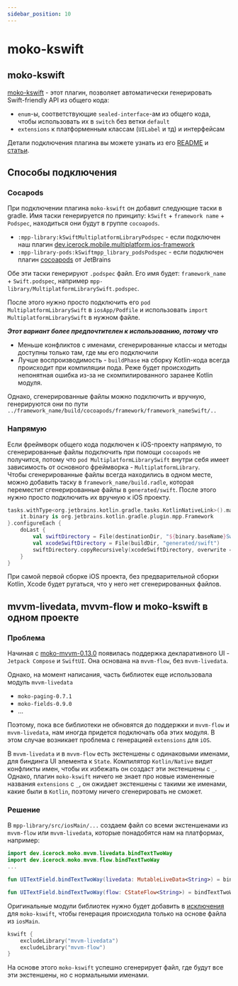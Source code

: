 ```yaml
---
sidebar_position: 10
---
```


# moko-kswift

## moko-kswift

[moko-kswift](https://github.com/icerockdev/moko-kswift) - этот плагин, позволяет автоматически генерировать Swift-friendly API из общего кода:
- `enum`-ы, соответствующие `sealed-interface`-ам из общего кода, чтобы использовать их в `switch` без ветки `default`
- `extensions` к платформенным классам (`UILabel` и тд) и интерфейсам

Детали подключения плагина вы можете узнать из его [README](https://github.com/icerockdev/moko-kswift#readme) и [статьи](https://medium.com/icerock/how-to-implement-swift-friendly-api-with-kotlin-multiplatform-mobile-e68521a63b6d).

## Способы подключения
### Cocapods
При подключении плагина `moko-kswift` он добавит следующие таски в gradle. Имя таски генерируется по принципу: `kSwift` + `framework name` + `Podspec`, находиться они будут в группе `cocoapods`. 
- `:mpp-library:kSwiftMultiplatformLibraryPodspec` - если подключен наш плагин [dev.icerock.mobile.multiplatform.ios-framework](https://github.com/icerockdev/mobile-multiplatform-gradle-plugin)
- `:mpp-library-pods:kSwiftmpp_library_podsPodspec` - если подключен плагин [cocoapods](https://kotlinlang.org/docs/native-cocoapods.html) от JetBrains

Обе эти таски генерируют `.podspec` файл. Его имя будет: `framework_name` + `Swift.podspec`, например `mpp-library/MultiplatformLibrarySwift.podspec`.  

После этого нужно просто подключить его `pod MultiplatformLibrarySwift` в `iosApp/Podfile` и использовать `import MultiplatformLibrarySwift` в нужном файле.

***Этот вариант более предпочтителен к использованию, потому что***
- Меньше конфликтов с именами, сгенерированные классы и методы доступны только там, где мы его подключили
- Лучше воспроизводимость - `buildPhase` на сборку Kotlin-кода всегда происходит при компиляции пода. Реже будет происходить непонятная ошибка из-за не скомпилированного заранее Kotlin модуля.

Однако, сгенерированные файлы можно подключить и вручную, генерируются они по пути `../framework_name/build/cocoapods/framework/framework_nameSwift/..`

### Напрямую
Если фреймворк общего кода подключен к iOS-проекту напрямую, то сгенерированные файлы подключить при помощи `cocoapods` не получится, потому что `pod MultiplatformLibrarySwift` внутри себя имеет зависимость от основного фреймворка - `MultiplatformLibrary`.  
Чтобы сгенерированные файлы всегда находились в одном месте, можно добавить таску в `framework_name/build.radle`, которая переместит сгенерированные файлы в `generated/swift`. После этого нужно просто подключить их вручную к iOS проекту.
```kotlin
tasks.withType<org.jetbrains.kotlin.gradle.tasks.KotlinNativeLink>().matching {
    it.binary is org.jetbrains.kotlin.gradle.plugin.mpp.Framework
}.configureEach {
    doLast {
        val swiftDirectory = File(destinationDir, "${binary.baseName}Swift")
        val xcodeSwiftDirectory = File(buildDir, "generated/swift")
        swiftDirectory.copyRecursively(xcodeSwiftDirectory, overwrite = true)
    }
}
```

При самой первой сборке iOS проекта, без предварительной сборки Kotlin, Xcode будет ругаться, что у него нет сгенерированных файлов.

## mvvm-livedata, mvvm-flow и moko-kswift в одном проекте 

### Проблема
Начиная с [moko-mvvm-0.13.0](https://github.com/icerockdev/moko-mvvm/releases/tag/release%2F0.13.0) появилась поддержка декларативного UI - `Jetpack Compose` и `SwiftUI`. Она основана на `mvvm-flow`, без `mvvm-livedata`.  

Однако, на момент написания, часть библиотек еще использовала модуль `mvvm-livedata`
- `moko-paging-0.7.1`
- `moko-fields-0.9.0`
- ...

Поэтому, пока все библиотеки не обновятся до поддержки и `mvvm-flow` и `mvvm-livedata`, нам иногда придется подключать оба этих модуля. В этом случае возникает проблема с генерацией `extensions` для `iOS`.  

В `mvvm-livedata` и в `mvvm-flow` есть экстеншены с одинаковыми именами, для биндинга UI элемента к `State`.
Компилятор `Kotlin/Native` видит конфликты имен, чтобы их избежать он создаст эти экстеншены с `_`.  
Однако, плагин `moko-kswift` ничего не знает про новые измененные названия `extensions` c `_`, он ожидает экстеншены с такими же именами, какие были в `Kotlin`, поэтому ничего сгенерировать не сможет.

### Решение 
В `mpp-library/src/iosMain/...` создаем файл со всеми экстеншенами из `mvvm-flow` или `mvvm-livedata`, которые понадобятся нам на платформах, например:
```kotlin
import dev.icerock.moko.mvvm.livedata.bindTextTwoWay
import dev.icerock.moko.mvvm.flow.bindTextTwoWay
...

fun UITextField.bindTextTwoWay(livedata: MutableLiveData<String>) = bindTextTwoWay(livedata)

fun UITextField.bindTextTwoWay(flow: CStateFlow<String>) = bindTextTwoWay(flow)
```
Оригинальные модули библиотек нужно будет добавить в [исключения](https://github.com/icerockdev/moko-kswift#how-to-exclude-generation-of-entries-from-some-libraries) для `moko-kswift`, чтобы генерация происходила только на основе файла из `iosMain`.
```kotlin
kswift {
    excludeLibrary("mvvm-livedata")
    excludeLibrary("mvvm-flow") 
}
```
На основе этого `moko-kswift` успешно сгенерирует файл, где будут все эти экстеншены, но с нормальными именами. 
